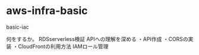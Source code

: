 # aws-infra-basic
basic-iac

何をするか。
RDSserverless検証
APIへの理解を深める
・API作成
・CORSの実装
・CloudFrontの利用方法
IAMロール管理


